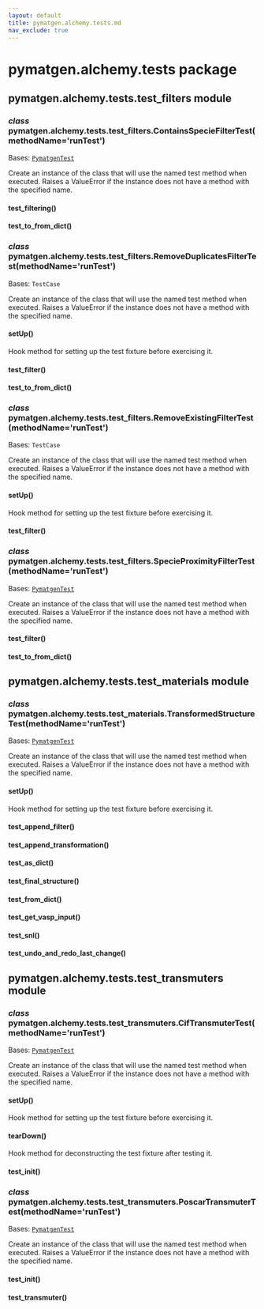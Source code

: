 ```yaml
---
layout: default
title: pymatgen.alchemy.tests.md
nav_exclude: true
---
```


# pymatgen.alchemy.tests package


## pymatgen.alchemy.tests.test_filters module


### _class_ pymatgen.alchemy.tests.test_filters.ContainsSpecieFilterTest(methodName='runTest')
Bases: [`PymatgenTest`](pymatgen.util.md#pymatgen.util.testing.PymatgenTest)

Create an instance of the class that will use the named test
method when executed. Raises a ValueError if the instance does
not have a method with the specified name.


#### test_filtering()

#### test_to_from_dict()

### _class_ pymatgen.alchemy.tests.test_filters.RemoveDuplicatesFilterTest(methodName='runTest')
Bases: `TestCase`

Create an instance of the class that will use the named test
method when executed. Raises a ValueError if the instance does
not have a method with the specified name.


#### setUp()
Hook method for setting up the test fixture before exercising it.


#### test_filter()

#### test_to_from_dict()

### _class_ pymatgen.alchemy.tests.test_filters.RemoveExistingFilterTest(methodName='runTest')
Bases: `TestCase`

Create an instance of the class that will use the named test
method when executed. Raises a ValueError if the instance does
not have a method with the specified name.


#### setUp()
Hook method for setting up the test fixture before exercising it.


#### test_filter()

### _class_ pymatgen.alchemy.tests.test_filters.SpecieProximityFilterTest(methodName='runTest')
Bases: [`PymatgenTest`](pymatgen.util.md#pymatgen.util.testing.PymatgenTest)

Create an instance of the class that will use the named test
method when executed. Raises a ValueError if the instance does
not have a method with the specified name.


#### test_filter()

#### test_to_from_dict()
## pymatgen.alchemy.tests.test_materials module


### _class_ pymatgen.alchemy.tests.test_materials.TransformedStructureTest(methodName='runTest')
Bases: [`PymatgenTest`](pymatgen.util.md#pymatgen.util.testing.PymatgenTest)

Create an instance of the class that will use the named test
method when executed. Raises a ValueError if the instance does
not have a method with the specified name.


#### setUp()
Hook method for setting up the test fixture before exercising it.


#### test_append_filter()

#### test_append_transformation()

#### test_as_dict()

#### test_final_structure()

#### test_from_dict()

#### test_get_vasp_input()

#### test_snl()

#### test_undo_and_redo_last_change()
## pymatgen.alchemy.tests.test_transmuters module


### _class_ pymatgen.alchemy.tests.test_transmuters.CifTransmuterTest(methodName='runTest')
Bases: [`PymatgenTest`](pymatgen.util.md#pymatgen.util.testing.PymatgenTest)

Create an instance of the class that will use the named test
method when executed. Raises a ValueError if the instance does
not have a method with the specified name.


#### setUp()
Hook method for setting up the test fixture before exercising it.


#### tearDown()
Hook method for deconstructing the test fixture after testing it.


#### test_init()

### _class_ pymatgen.alchemy.tests.test_transmuters.PoscarTransmuterTest(methodName='runTest')
Bases: [`PymatgenTest`](pymatgen.util.md#pymatgen.util.testing.PymatgenTest)

Create an instance of the class that will use the named test
method when executed. Raises a ValueError if the instance does
not have a method with the specified name.


#### test_init()

#### test_transmuter()